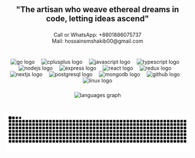 ###

<h2 align="center">"The artisan who weave ethereal dreams in code, letting ideas ascend"</h2>

###

<p align="center">Call or WhatsApp: +8801886075737 <br> Mail: hossainsmshakib00@gmail.com</p>

###

<br clear="both">

<div align="center">
  <img src="https://skillicons.dev/icons?i=go" height="40" alt="go logo"  />
  <img width="10" />
  <img src="https://skillicons.dev/icons?i=cpp" height="40" alt="cplusplus logo"  />
  <img width="10" />
  <img src="https://skillicons.dev/icons?i=js" height="40" alt="javascript logo"  />
  <img width="10" />
  <img src="https://skillicons.dev/icons?i=ts" height="40" alt="typescript logo"  />
  <img width="10" />
  <img src="https://skillicons.dev/icons?i=nodejs" height="40" alt="nodejs logo"  />
  <img width="10" />
  <img src="https://skillicons.dev/icons?i=express" height="40" alt="express logo"  />
  <img width="10" />
  <img src="https://skillicons.dev/icons?i=react" height="40" alt="react logo"  />
  <img width="10" />
  <img src="https://skillicons.dev/icons?i=redux" height="40" alt="redux logo"  />
  <img width="10" />
  <img src="https://skillicons.dev/icons?i=nextjs" height="40" alt="nextjs logo"  />
  <img width="10" />
  <img src="https://skillicons.dev/icons?i=postgres" height="40" alt="postgresql logo"  />
  <img width="10" />
  <img src="https://skillicons.dev/icons?i=mongodb" height="40" alt="mongodb logo"  />
  <img width="10" />
  <img src="https://skillicons.dev/icons?i=github" height="40" alt="github logo"  />
  <img width="10" />
  <img src="https://skillicons.dev/icons?i=linux" height="40" alt="linux logo"  />
</div>

###

<div align="center">
  <img src="https://github-readme-stats.vercel.app/api/top-langs?username=hossainsmshakib&locale=en&hide_title=false&layout=compact&card_width=320&langs_count=6&theme=vue-dark&hide_border=true" height="150" alt="languages graph"  />
</div>

###

<br clear="both">

<img src="https://raw.githubusercontent.com/hossainsmshakib/hossainsmshakib/output/snake.svg" alt="Snake animation" />

###
